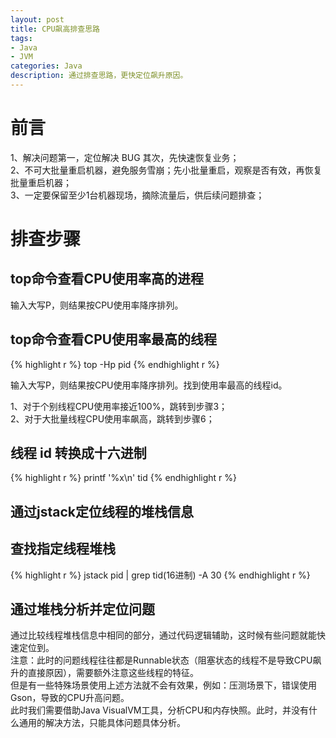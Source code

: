 ```yaml
---
layout: post
title: CPU飙高排查思路
tags:
- Java
- JVM
categories: Java
description: 通过排查思路，更快定位飙升原因。
---
```


# 前言
1、解决问题第一，定位解决 BUG 其次，先快速恢复业务；<br>
2、不可大批量重启机器，避免服务雪崩；先小批量重启，观察是否有效，再恢复批量重启机器；<br>
3、一定要保留至少1台机器现场，摘除流量后，供后续问题排查；<br>

# 排查步骤

## top命令查看CPU使用率高的进程

输入大写P，则结果按CPU使用率降序排列。

## top命令查看CPU使用率最高的线程

{% highlight r %}
top -Hp pid
{% endhighlight r %}

输入大写P，则结果按CPU使用率降序排列。找到使用率最高的线程id。

1、对于个别线程CPU使用率接近100%，跳转到步骤3；<br>
2、对于大批量线程CPU使用率飙高，跳转到步骤6；<br>

## 线程 id 转换成十六进制

{% highlight r %}
printf '%x\n' tid
{% endhighlight r %}

## 通过jstack定位线程的堆栈信息

## 查找指定线程堆栈

{% highlight r %}
jstack pid | grep tid(16进制) -A 30
{% endhighlight r %}

## 通过堆栈分析并定位问题

通过比较线程堆栈信息中相同的部分，通过代码逻辑辅助，这时候有些问题就能快速定位到。<br> 注意：此时的问题线程往往都是Runnable状态（阻塞状态的线程不是导致CPU飙升的直接原因），需要额外注意这些线程的特征。<br> 但是有一些特殊场景使用上述方法就不会有效果，例如：压测场景下，错误使用Gson，导致的CPU升高问题。<br> 此时我们需要借助Java VisualVM工具，分析CPU和内存快照。此时，并没有什么通用的解决方法，只能具体问题具体分析。

